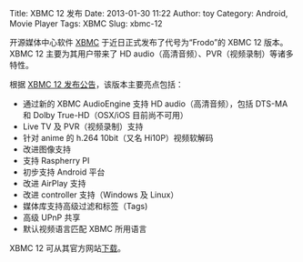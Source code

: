 Title: XBMC 12 发布
Date: 2013-01-30 11:22
Author: toy
Category: Android, Movie Player
Tags: XBMC
Slug: xbmc-12

开源媒体中心软件 [XBMC][x] 于近日正式发布了代号为“Frodo”的 XBMC 12
版本。XBMC 12 主要为其用户带来了 HD
audio（高清音频）、PVR（视频录制）等诸多特性。

根据 [XBMC 12 发布公告][a]，该版本主要亮点包括：

* 通过新的 XBMC AudioEngine 支持 HD audio（高清音频），包括 DTS-MA 和
Dolby True-HD（OSX/iOS 目前尚不可用）  
* Live TV 及 PVR（视频录制）支持  
* 针对 anime 的 h.264 10bit（又名 Hi10P）视频软解码  
* 改进图像支持  
* 支持 Raspherry PI  
* 初步支持 Android 平台  
* 改进 AirPlay 支持  
* 改进 controller 支持（Windows 及 Linux）  
* 媒体库支持高级过滤和标签（Tags)  
* 高级 UPnP 共享  
* 默认视频语言匹配 XBMC 所用语言

XBMC 12 可从其官方网站[下载][d]。

[a]: http://xbmc.org/natethomas/2013/01/29/xbmc-12-0-frodo/  
[x]: http://xbmc.org/  
[d]: http://xbmc.org/download/
